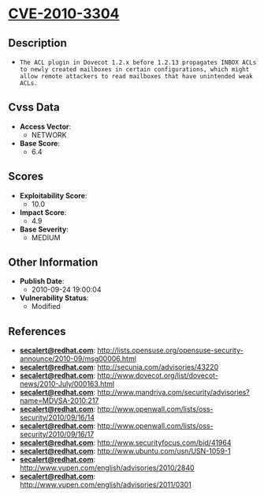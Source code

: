 
# [CVE-2010-3304](http://lists.opensuse.org/opensuse-security-announce/2010-09/msg00006.html)

## Description

- `The ACL plugin in Dovecot 1.2.x before 1.2.13 propagates INBOX ACLs to newly created mailboxes in certain configurations, which might allow remote attackers to read mailboxes that have unintended weak ACLs.`

## Cvss Data

- **Access Vector**:
  - NETWORK
- **Base Score**:
  - 6.4

## Scores

- **Exploitability Score**:
  - 10.0
- **Impact Score**:
  - 4.9
- **Base Severity**:
  - MEDIUM

## Other Information

- **Publish Date**:
  - 2010-09-24 19:00:04
- **Vulnerability Status**:
  - Modified

## References

- **secalert@redhat.com**: http://lists.opensuse.org/opensuse-security-announce/2010-09/msg00006.html
- **secalert@redhat.com**: http://secunia.com/advisories/43220
- **secalert@redhat.com**: http://www.dovecot.org/list/dovecot-news/2010-July/000163.html
- **secalert@redhat.com**: http://www.mandriva.com/security/advisories?name=MDVSA-2010:217
- **secalert@redhat.com**: http://www.openwall.com/lists/oss-security/2010/09/16/14
- **secalert@redhat.com**: http://www.openwall.com/lists/oss-security/2010/09/16/17
- **secalert@redhat.com**: http://www.securityfocus.com/bid/41964
- **secalert@redhat.com**: http://www.ubuntu.com/usn/USN-1059-1
- **secalert@redhat.com**: http://www.vupen.com/english/advisories/2010/2840
- **secalert@redhat.com**: http://www.vupen.com/english/advisories/2011/0301
